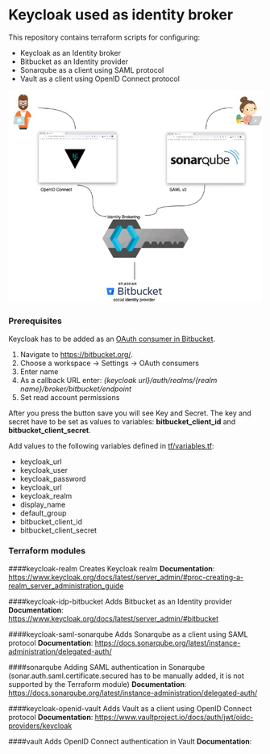 # Keycloak used as identity broker 
This repository contains terraform scripts for configuring:
* Keycloak as an Identity broker 
* Bitbucket as an Identity provider
* Sonarqube as a client using SAML protocol
* Vault as a client using OpenID Connect protocol

![Keycloak as an Identity broker](keycloak-identity-broker.jpeg)

### Prerequisites
Keycloak has to be added as an [OAuth consumer in Bitbucket](https://support.atlassian.com/bitbucket-cloud/docs/integrate-another-application-through-oauth/). 

1. Navigate to https://bitbucket.org/.
2. Choose a workspace -> Settings -> OAuth consumers
3. Enter name
4. As a callback URL enter: *{keycloak url}/auth/realms/{realm name}/broker/bitbucket/endpoint*
5. Set read account permissions

After you press the button save you will see Key and Secret. The key and secret have to be set as values to variables: **bitbucket_client_id** and **bitbucket_client_secret**.  

Add values to the following variables defined in [tf/variables.tf](tf/variables.tf):
* keycloak_url
* keycloak_user
* keycloak_password
* keycloak_url
* keycloak_realm
* display_name
* default_group
* bitbucket_client_id
* bitbucket_client_secret

### Terraform modules

####keycloak-realm
Creates Keycloak realm
**Documentation**: https://www.keycloak.org/docs/latest/server_admin/#proc-creating-a-realm_server_administration_guide

####keycloak-idp-bitbucket
Adds Bitbucket as an Identity provider
**Documentation**: https://www.keycloak.org/docs/latest/server_admin/#bitbucket

####keycloak-saml-sonarqube 
Adds Sonarqube as a client using SAML protocol
**Documentation**: https://docs.sonarqube.org/latest/instance-administration/delegated-auth/

####sonarqube
Adding SAML authentication in Sonarqube (sonar.auth.saml.certificate.secured has to be manually added, it is not supported by the Terraform module)
**Documentation**: https://docs.sonarqube.org/latest/instance-administration/delegated-auth/

####keycloak-openid-vault
Adds Vault as a client using OpenID Connect protocol
**Documentation**: https://www.vaultproject.io/docs/auth/jwt/oidc-providers/keycloak

####vault
Adds OpenID Connect authentication in Vault
**Documentation**: 